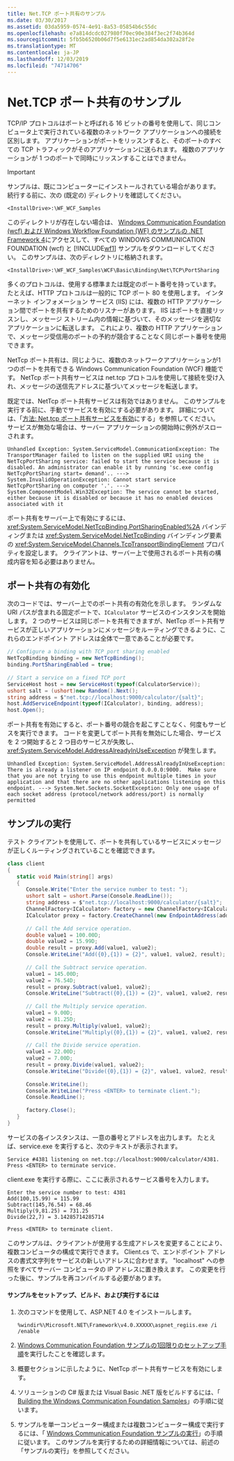 ```yaml
---
title: Net.TCP ポート共有のサンプル
ms.date: 03/30/2017
ms.assetid: 03da5959-0574-4e91-8a53-05854b6c55dc
ms.openlocfilehash: e7a814dcdc027980f70ec90e384f3ec2f74b364d
ms.sourcegitcommit: 5fb5b6520b06d7f5e6131ec2ad854da302a28f2e
ms.translationtype: MT
ms.contentlocale: ja-JP
ms.lasthandoff: 12/03/2019
ms.locfileid: "74714706"
---
```

# <a name="nettcp-port-sharing-sample"></a>Net.TCP ポート共有のサンプル
TCP/IP プロトコルはポートと呼ばれる 16 ビットの番号を使用して、同じコンピュータ上で実行されている複数のネットワーク アプリケーションへの接続を区別します。 アプリケーションがポートをリッスンすると、そのポートのすべての TCP トラフィックがそのアプリケーションに送られます。 複数のアプリケーションが 1 つのポートで同時にリッスンすることはできません。  
  
> [!IMPORTANT]
> サンプルは、既にコンピューターにインストールされている場合があります。 続行する前に、次の (既定の) ディレクトリを確認してください。  
>   
> `<InstallDrive>:\WF_WCF_Samples`  
>   
> このディレクトリが存在しない場合は、 [Windows Communication Foundation (wcf) および Windows Workflow Foundation (WF) のサンプルの .NET Framework 4](https://www.microsoft.com/download/details.aspx?id=21459)にアクセスして、すべての WINDOWS COMMUNICATION FOUNDATION (wcf) と [!INCLUDE[wf1](../../../../includes/wf1-md.md)] サンプルをダウンロードしてください。 このサンプルは、次のディレクトリに格納されます。  
>   
> `<InstallDrive>:\WF_WCF_Samples\WCF\Basic\Binding\Net\TCP\PortSharing`  
  
 多くのプロトコルは、使用する標準または既定のポート番号を持っています。 たとえば、HTTP プロトコルは一般的に TCP ポート 80 を使用します。 インターネット インフォメーション サービス (IIS) には、複数の HTTP アプリケーション間でポートを共有するためのリスナーがあります。 IIS はポートを直接リッスンし、メッセージ ストリーム内の情報に基づいて、そのメッセージを適切なアプリケーションに転送します。 これにより、複数の HTTP アプリケーションで、メッセージ受信用のポートの予約が競合することなく同じポート番号を使用できます。  
  
 NetTcp ポート共有は、同じように、複数のネットワークアプリケーションが1つのポートを共有できる Windows Communication Foundation (WCF) 機能です。 NetTcp ポート共有サービスは net.tcp プロトコルを使用して接続を受け入れ、メッセージの送信先アドレスに基づいてメッセージを転送します。  
  
 既定では、NetTcp ポート共有サービスは有効ではありません。 このサンプルを実行する前に、手動でサービスを有効にする必要があります。 詳細については、「[方法: Net.tcp ポート共有サービスを有効](../../../../docs/framework/wcf/feature-details/how-to-enable-the-net-tcp-port-sharing-service.md)にする」を参照してください。 サービスが無効な場合は、サーバー アプリケーションの開始時に例外がスローされます。  
  
```console
Unhandled Exception: System.ServiceModel.CommunicationException: The TransportManager failed to listen on the supplied URI using the NetTcpPortSharing service: failed to start the service because it is disabled. An administrator can enable it by running 'sc.exe config NetTcpPortSharing start= demand'.. ---> System.InvalidOperationException: Cannot start service NetTcpPortSharing on computer '.'. ---> System.ComponentModel.Win32Exception: The service cannot be started, either because it is disabled or because it has no enabled devices associated with it  
```  
  
 ポート共有をサーバー上で有効にするには、<xref:System.ServiceModel.NetTcpBinding.PortSharingEnabled%2A> バインディングまたは <xref:System.ServiceModel.NetTcpBinding> バインディング要素の <xref:System.ServiceModel.Channels.TcpTransportBindingElement> プロパティを設定します。 クライアントは、サーバー上で使用されるポート共有の構成内容を知る必要はありません。  
  
## <a name="enabling-port-sharing"></a>ポート共有の有効化  
 次のコードでは、サーバー上でのポート共有の有効化を示します。 ランダムな URI パスが含まれる固定ポートで、`ICalculator` サービスのインスタンスを開始します。 2 つのサービスは同じポートを共有できますが、NetTcp ポート共有サービスが正しいアプリケーションにメッセージをルーティングできるように、これらのエンドポイント アドレスは全体で一意であることが必要です。  

```csharp
// Configure a binding with TCP port sharing enabled  
NetTcpBinding binding = new NetTcpBinding();  
binding.PortSharingEnabled = true;  
  
// Start a service on a fixed TCP port  
ServiceHost host = new ServiceHost(typeof(CalculatorService));  
ushort salt = (ushort)new Random().Next();  
string address = $"net.tcp://localhost:9000/calculator/{salt}";
host.AddServiceEndpoint(typeof(ICalculator), binding, address);  
host.Open();  
```

 ポート共有を有効にすると、ポート番号の競合を起こすことなく、何度もサービスを実行できます。 コードを変更してポート共有を無効にした場合、サービスを 2 つ開始すると 2 つ目のサービスが失敗し、<xref:System.ServiceModel.AddressAlreadyInUseException> が発生します。  
  
```console  
Unhandled Exception: System.ServiceModel.AddressAlreadyInUseException: There is already a listener on IP endpoint 0.0.0.0:9000.  Make sure that you are not trying to use this endpoint multiple times in your application and that there are no other applications listening on this endpoint. ---> System.Net.Sockets.SocketException: Only one usage of each socket address (protocol/network address/port) is normally permitted  
```  
  
## <a name="running-the-sample"></a>サンプルの実行  
 テスト クライアントを使用して、ポートを共有しているサービスにメッセージが正しくルーティングされていることを確認できます。  

```csharp
class client  
{  
   static void Main(string[] args)  
   {  
      Console.Write("Enter the service number to test: ");  
      ushort salt = ushort.Parse(Console.ReadLine());  
      string address = $"net.tcp://localhost:9000/calculator/{salt}";
      ChannelFactory<ICalculator> factory = new ChannelFactory<ICalculator>(new NetTcpBinding());  
      ICalculator proxy = factory.CreateChannel(new EndpointAddress(address));  
  
      // Call the Add service operation.  
      double value1 = 100.00D;  
      double value2 = 15.99D;  
      double result = proxy.Add(value1, value2);  
      Console.WriteLine("Add({0},{1}) = {2}", value1, value2, result);  
  
      // Call the Subtract service operation.  
      value1 = 145.00D;  
      value2 = 76.54D;  
      result = proxy.Subtract(value1, value2);  
      Console.WriteLine("Subtract({0},{1}) = {2}", value1, value2, result);  
  
      // Call the Multiply service operation.  
      value1 = 9.00D;  
      value2 = 81.25D;  
      result = proxy.Multiply(value1, value2);  
      Console.WriteLine("Multiply({0},{1}) = {2}", value1, value2, result);  
  
      // Call the Divide service operation.  
      value1 = 22.00D;  
      value2 = 7.00D;  
      result = proxy.Divide(value1, value2);  
      Console.WriteLine("Divide({0},{1}) = {2}", value1, value2, result);  
  
      Console.WriteLine();  
      Console.WriteLine("Press <ENTER> to terminate client.");  
      Console.ReadLine();  
  
      factory.Close();  
   }  
}  
```

 サービスの各インスタンスは、一意の番号とアドレスを出力します。 たとえば、service.exe を実行すると、次のテキストが表示されます。  
  
```console  
Service #4381 listening on net.tcp://localhost:9000/calculator/4381.  
Press <ENTER> to terminate service.  
```  
  
 client.exe を実行する際に、ここに表示されるサービス番号を入力します。  
  
```console  
Enter the service number to test: 4381  
Add(100,15.99) = 115.99  
Subtract(145,76.54) = 68.46  
Multiply(9,81.25) = 731.25  
Divide(22,7) = 3.14285714285714  
  
Press <ENTER> to terminate client.  
```  
  
 このサンプルは、クライアントが使用する生成アドレスを変更することにより、複数コンピュータの構成で実行できます。 Client.cs で、エンドポイント アドレスの書式文字列をサービスの新しいアドレスに合わせます。 "localhost" への参照をすべてサーバー コンピュータの IP アドレスに置き換えます。 この変更を行った後に、サンプルを再コンパイルする必要があります。  
  
#### <a name="to-set-up-build-and-run-the-sample"></a>サンプルをセットアップ、ビルド、および実行するには  
  
1. 次のコマンドを使用して、ASP.NET 4.0 をインストールします。  
  
    ```console  
    %windir%\Microsoft.NET\Framework\v4.0.XXXXX\aspnet_regiis.exe /i /enable  
    ```  
  
2. [Windows Communication Foundation サンプルの1回限りのセットアップ手順](../../../../docs/framework/wcf/samples/one-time-setup-procedure-for-the-wcf-samples.md)を実行したことを確認します。  
  
3. 概要セクションに示したように、NetTcp ポート共有サービスを有効にします。  
  
4. ソリューションの C# 版または Visual Basic .NET 版をビルドするには、「 [Building the Windows Communication Foundation Samples](../../../../docs/framework/wcf/samples/building-the-samples.md)」の手順に従います。  
  
5. サンプルを単一コンピューター構成または複数コンピューター構成で実行するには、「 [Windows Communication Foundation サンプルの実行](../../../../docs/framework/wcf/samples/running-the-samples.md)」の手順に従います。 このサンプルを実行するための詳細情報については、前述の「サンプルの実行」を参照してください。  
